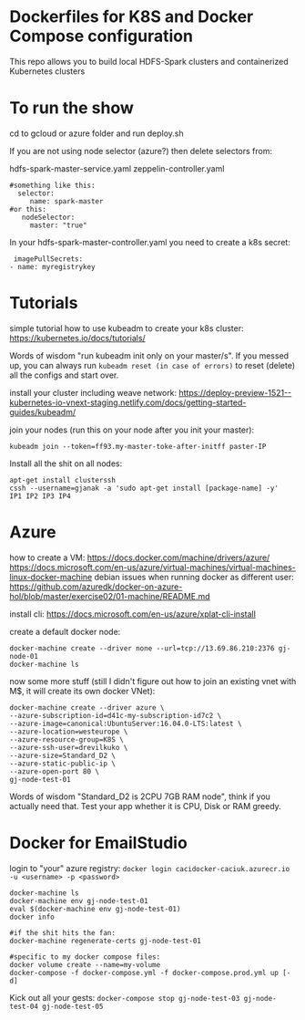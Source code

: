 # Dockerfiles for K8S and Docker Compose configuration

This repo allows you to build local HDFS-Spark clusters and containerized Kubernetes clusters

# To run the show

cd to gcloud or azure folder and run deploy.sh

If you are not using node selector (azure?) then delete selectors from:

 hdfs-spark-master-service.yaml
 zeppelin-controller.yaml
 
 ```
 #something like this:
   selector:
      name: spark-master
 #or this:
    nodeSelector:
      master: "true"
```

In your hdfs-spark-master-controller.yaml you need to create a k8s secret:

```
 imagePullSecrets:
- name: myregistrykey
```

# Tutorials

simple tutorial how to use kubeadm to create your k8s cluster:
https://kubernetes.io/docs/tutorials/

Words of wisdom "run kubeadm init only on your master/s". If you messed up, you can always run ```kubeadm reset (in case of errors)``` to reset (delete) all the configs and start over.

install your cluster including weave network:
https://deploy-preview-1521--kubernetes-io-vnext-staging.netlify.com/docs/getting-started-guides/kubeadm/

join your nodes (run this on your node after you init your master):
```
kubeadm join --token=ff93.my-master-toke-after-initff paster-IP
```

Install all the shit on all nodes:
```
apt-get install clusterssh
cssh --username=gjanak -a 'sudo apt-get install [package-name] -y'  IP1 IP2 IP3 IP4
```

# Azure

how to create a VM:
 https://docs.docker.com/machine/drivers/azure/
 https://docs.microsoft.com/en-us/azure/virtual-machines/virtual-machines-linux-docker-machine
debian issues when running docker as different user:
 https://github.com/azuredk/docker-on-azure-hol/blob/master/exercise02/01-machine/README.md

install cli:
 https://docs.microsoft.com/en-us/azure/xplat-cli-install

create a default docker node:
```
docker-machine create --driver none --url=tcp://13.69.86.210:2376 gj-node-01
docker-machine ls
```

now some more stuff (still I didn't figure out how to join an existing vnet with M$, it will create its own docker VNet):
```
docker-machine create --driver azure \
--azure-subscription-id=d41c-my-subscription-id7c2 \
--azure-image=canonical:UbuntuServer:16.04.0-LTS:latest \
--azure-location=westeurope \
--azure-resource-group=K8S \
--azure-ssh-user=drevilkuko \
--azure-size=Standard_D2 \
--azure-static-public-ip \
--azure-open-port 80 \
gj-node-test-01
```

Words of wisdom "Standard_D2 is 2CPU 7GB RAM node", think if you actually need that. Test your app whether it is CPU, Disk or RAM greedy.

# Docker for EmailStudio

login to "your" azure registry: ```docker login cacidocker-caciuk.azurecr.io -u <username> -p <password>```

```
docker-machine ls
docker-machine env gj-node-test-01
eval $(docker-machine env gj-node-test-01)
docker info

#if the shit hits the fan:
docker-machine regenerate-certs gj-node-test-01

#specific to my docker compose files:
docker volume create --name=my-volume
docker-compose -f docker-compose.yml -f docker-compose.prod.yml up [-d]
```

Kick out all your gests: ```docker-compose stop gj-node-test-03 gj-node-test-04 gj-node-test-05```
